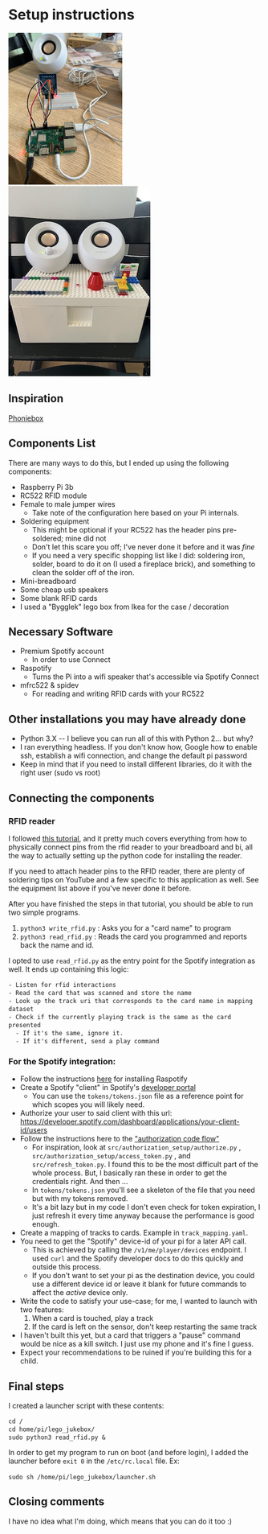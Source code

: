 # Setup instructions

<img src=img/components.jpg /> <img src=img/box.jpg />


## Inspiration
[Phoniebox](http://phoniebox.de/index-en.html)

## Components List
There are many ways to do this, but I ended up using the following components:
- Raspberry Pi 3b
- RC522 RFID module
- Female to male jumper wires
    - Take note of the configuration here based on your Pi internals.
- Soldering equipment
    - This might be optional if your RC522 has the header pins pre-soldered; mine did not
    - Don't let this scare you off; I've never done it before and it was _fine_
    - If you need a very specific shopping list like I did: soldering iron, solder, board to do it on (I used a fireplace brick), and something to clean the solder off of the iron. 
- Mini-breadboard
- Some cheap usb speakers
- Some blank RFID cards
- I used a "Bygglek" lego box from Ikea for the case / decoration

## Necessary Software
- Premium Spotify account
  - In order to use Connect
- Raspotify
    - Turns the Pi into a wifi speaker that's accessible via Spotify Connect
- mfrc522 & spidev
    - For reading and writing RFID cards with your RC522

## Other installations you may have already done
- Python 3.X -- I believe you can run all of this with Python 2... but why?
- I ran everything headless. If you don't know how, Google how to enable ssh, establish a wifi connection, and change the default pi password
- Keep in mind that if you need to install different libraries, do it with the right user (sudo vs root)

## Connecting the components

### RFID reader
I followed [this tutorial](https://pimylifeup.com/raspberry-pi-rfid-rc522/), and it pretty much covers everything from how to physically connect pins from the rfid reader to your breadboard and bi, all the way to actually setting up the python code for installing the reader.

If you need to attach header pins to the RFID reader, there are plenty of soldering tips on YouTube and a few specific to this application as well. See the equipment list above if you've never done it before.

After you have finished the steps in that tutorial, you should be able to run two simple programs.

1. `python3 write_rfid.py` : Asks you for a "card name" to program
2. `python3 read_rfid.py` : Reads the card you programmed and reports back the name and id.

I opted to use `read_rfid.py` as the entry point for the Spotify integration as well. It ends up containing this logic:
```
- Listen for rfid interactions
- Read the card that was scanned and store the name
- Look up the track uri that corresponds to the card name in mapping dataset
- Check if the currently playing track is the same as the card presented
  - If it's the same, ignore it.
  - If it's different, send a play command
```

### For the Spotify integration:
- Follow the instructions [here](https://github.com/dtcooper/raspotify) for installing Raspotify
- Create a Spotify "client" in Spotify's [developer portal](https://developer.spotify.com/dashboard/applications)
    - You can use the `tokens/tokens.json` file as a reference point for which scopes you will likely need.
- Authorize your user to said client with this url: https://developer.spotify.com/dashboard/applications/your-client-id/users 
- Follow the instructions here to the ["authorization code flow"](https://developer.spotify.com/documentation/general/guides/authorization/code-flow/)
    - For inspiration, look at `src/authorization_setup/authorize.py` , `src/authorization_setup/access_token.py` , and `src/refresh_token.py`. I found this to be the most difficult part of the whole process. But, I basically ran these in order to get the credentials right. And then ...
    - In `tokens/tokens.json` you'll see a skeleton of the file that you need but with my tokens removed.
    - It's a bit lazy but in my code I don't even check for token expiration, I just refresh it every time anyway because the performance is good enough.
- Create a mapping of tracks to cards. Example in `track_mapping.yaml`.
- You need to get the "Spotify" device-id of your pi for a later API call.
    - This is achieved by calling the `/v1/me/player/devices` endpoint. I used `curl` and the Spotify developer docs to do this quickly and outside this process.
    - If you don't want to set your pi as the destination device, you could use a different device id or leave it blank for future commands to affect the _active_ device only.
- Write the code to satisfy your use-case; for me, I wanted to launch with two features:
    1. When a card is touched, play a track
    2. If the card is left on the sensor, don't keep restarting the same track
- I haven't built this yet, but a card that triggers a "pause" command would be nice as a kill switch. I just use my phone and it's fine I guess.
- Expect your recommendations to be ruined if you're building this for a child.

## Final steps

I created a launcher script with these contents:

```
cd /
cd home/pi/lego_jukebox/
sudo python3 read_rfid.py &
```

In order to get my program to run on boot (and before login), I added the launcher before ```exit 0``` in the `/etc/rc.local` file. Ex:

```sudo sh /home/pi/lego_jukebox/launcher.sh```

## Closing comments

I have no idea what I'm doing, which means that you can do it too :) 